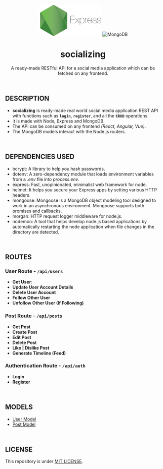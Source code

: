 <p align="center">
   <img alt="NodeJS" width="100px" src="https://raw.githubusercontent.com/github/explore/80688e429a7d4ef2fca1e82350fe8e3517d3494d/topics/nodejs/nodejs.png" />
    <img alt="Express" width="100px" src="https://raw.githubusercontent.com/github/explore/80688e429a7d4ef2fca1e82350fe8e3517d3494d/topics/express/express.png" />
    <img alt="MongoDB" width="100px" src="https://camo.githubusercontent.com/a0d02fe62cb8dc0a2333089ccb22b78f5c7245178db0edd453a583b302ef3c61/68747470733a2f2f74682e62696e672e636f6d2f74682f69642f4f49502e6e70626147564f7342632d4b566d415375434c48684148614a533f7069643d4170692672733d31" />
  <br />
  <h1 align="center">socializing</h1>
  <p align="center">A ready-made RESTful API for a social media application which can be fetched on any frontend.</p>
</p>

<br />

## DESCRIPTION
- **socializing** is ready-made real world social media application REST API with functions such as **`login`**, **`register`**, and all the **`CRUD`** operations. 
- It is made with Node, Express and MongoDB. <br />
- The API can be consumed on any frontend *(React, Angular, Vue)*. <br />
- The MongoDB models interact with the Node.js routers. <br />

<br />

## DEPENDENCIES USED
- bcrypt: A library to help you hash passwords.
- dotenv: A zero-dependency module that loads environment variables from a *.env* file into *process.env*.
- express: Fast, unopinionated, minimalist web framework for node.
- helmet: It helps you secure your Express apps by setting various HTTP headers.
- mongoose: Mongoose is a MongoDB object modeling tool designed to work in an asynchronous environment. Mongoose supports both promises and callbacks.
- morgan: HTTP request logger middleware for node.js.
- nodemon: A tool that helps develop node.js based applications by automatically restarting the node application when file changes in the directory are detected.

<br />

## ROUTES

### User Route - `/api/users`
  - **Get User**:
  - **Update User Account Details**
  - **Delete User Account**
  - **Follow Other User**
  - **Unfollow Other User (If Following)**
  
### Post Route - `/api/posts`
  - **Get Post**
  - **Create Post**
  - **Edit Post**
  - **Delete Post**
  - **Like | Dislike Post**
  - **Generate Timeline (Feed)**

### Authentication Route - `/api/auth`
  - **Login**
  - **Register**

<br />

## MODELS
  - [User Model](https://github.com/shubhamjha25/socializing/blob/main/models/User.js)
  - [Post Model](https://github.com/shubhamjha25/socializing/blob/main/models/Post.js)

<br />

## LICENSE
This repository is under <a href="https://opensource.org/licenses/MIT">MIT LICENSE</a>.
